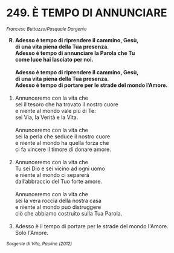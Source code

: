 # 249. È TEMPO DI ANNUNCIARE

<sub><i>Francesc Buttazzo/Pasquale Dargenio</i></sub>
<ol>
	<b><li type="A" value="18">Adesso è tempo di riprendere il cammino, Gesù,<br>
		di una vita piena della Tua presenza.<br>
		Adesso è tempo di annunciare la Parola che Tu<br>
		come luce hai lasciato per noi.<br><br>
		Adesso è tempo di riprendere il cammino, Gesù,<br>
		di una vita piena della Tua presenza.<br>
		Adesso è tempo di portare per le strade del mondo l’Amore.</li></b><br>
	<li value="1">Annunceremo con la vita che<br>
		sei il tesoro che ha trovato il nostro cuore<br>
		e niente al mondo vale più di Te:<br>
		sei Via, la Verità e la Vita.<br><br>
		Annunceremo con la vita che<br>
		sei la perla che seduce il nostro cuore<br>
		e niente al mondo ha quella forza che<br>
		ci fa vincere il timore di donare amore.</li><br>
	<li>Annunceremo con la vita che<br>
		Tu sei Dio e sei vicino ad ogni uomo<br>
		e niente al mondo ci separerà<br>
		dall’abbraccio del Tuo forte amore.<br><br>
		Annunceremo con la vita che<br>
		sei la vera roccia della nostra casa<br>
		e niente al mondo può distruggere<br>
		ciò che abbiamo costruito sulla Tua Parola.</li><br>
	<li>Adesso è il tempo di portare per le strade del mondo l'Amore.<br>
		Solo l'Amore.</li>
</ol>
<sub><i>Sorgente di Vita, Paoline (2012)</i></sub>
